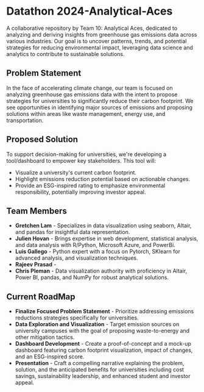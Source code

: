 # Datathon 2024-Analytical-Aces
A collaborative repository by Team 10: Analytical Aces, dedicated to analyzing and deriving insights from greenhouse gas emissions data across various industries. Our goal is to uncover patterns, trends, and potential strategies for reducing environmental impact, leveraging data science and analytics to contribute to sustainable solutions.

## Problem Statement

In the face of accelerating climate change, our team is focused on analyzing greenhouse gas emissions data with the intent to propose strategies for universities to significantly reduce their carbon footprint.  We see opportunities in identifying major sources of emissions and proposing solutions within areas like waste management, energy use, and transportation.

## Proposed Solution

To support decision-making for universities, we're developing a tool/dashboard to empower key stakeholders. This tool will:

* Visualize a  university's current carbon footprint.
* Highlight emissions reduction potential based on actionable changes.
* Provide an ESG-inspired rating to emphasize environmental responsibility, potentially improving investor appeal. 

## Team Members

- **Gretchen Lam** - Specializes in data visualization using seaborn, Altair, and pandas for insightful data representation.
- **Julien Hovan** - Brings expertise in web development, statistical analysis, and data analysis with R/Python, Microsoft Azure, and PowerBi.
- **Luis Gallego** - Python expert with a focus on Pytorch, SKlearn for advanced analysis, and visualization techniques.
- **Rajeev Prasad** -
- **Chris Pleman** - Data visualization authority with proficiency in Altair, Power BI, pandas, and NumPy for robust analytical solutions.

## Current RoadMap

- **Finalize Focused Problem Statement** - Prioritize addressing emissions reductions strategies specifically for universities.
- **Data Exploration and Visualization** - Target emission sources on university campuses with the goal of proposing waste-to-energy and other mitigation tactics.
- **Dashboard Development** - Create a proof-of-concept and a mock-up dashboard featuring carbon footprint visualization, impact of changes, and an ESG-inspired score.
- **Presentation** - Craft a compelling narrative explaining the problem, solution, and the anticipated benefits for universities including cost savings, sustainability leadership, and enhanced student and investor appeal.

